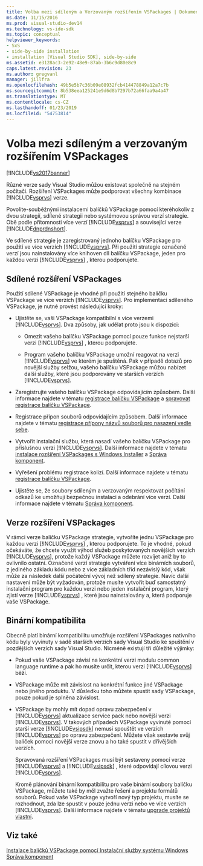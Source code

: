 ```yaml
---
title: Volba mezi sdíleným a Verzovaným rozšířením VSPackages | Dokumentace Microsoftu
ms.date: 11/15/2016
ms.prod: visual-studio-dev14
ms.technology: vs-ide-sdk
ms.topic: conceptual
helpviewer_keywords:
- SxS
- side-by-side installation
- installation [Visual Studio SDK], side-by-side
ms.assetid: e3128ac3-2e92-48e9-87ab-3b6c9d80e8c9
caps.latest.revision: 23
ms.author: gregvanl
manager: jillfra
ms.openlocfilehash: 49b5e5b7c36b09e08932fcb414478849a12a7c7b
ms.sourcegitcommit: 8b538eea125241e9d6d8b7297b72a66faa9a4a47
ms.translationtype: MT
ms.contentlocale: cs-CZ
ms.lasthandoff: 01/23/2019
ms.locfileid: "54753814"
---
```

# <a name="choosing-between-shared-and-versioned-vspackages"></a>Volba mezi sdíleným a verzovaným rozšířením VSPackages
[!INCLUDE[vs2017banner](../includes/vs2017banner.md)]

Různé verze sady Visual Studio můžou existovat společně na stejném počítači. Rozšíření VSPackages může podporovat všechny kombinace [!INCLUDE[vsprvs](../includes/vsprvs-md.md)] verze.  
  
 Povolíte-souběžnými instalacemi balíčků VSPackage pomocí kteréhokoliv z dvou strategií, sdílené strategii nebo systémovou správou verzí strategie. Obě podle přítomnosti více verzí [!INCLUDE[vsprvs](../includes/vsprvs-md.md)] a související verze [!INCLUDE[dnprdnshort](../includes/dnprdnshort-md.md)].  
  
 Ve sdílené strategie je zaregistrovaný jednoho balíčku VSPackage pro použití ve více verzích [!INCLUDE[vsprvs](../includes/vsprvs-md.md)]. Při použití strategie označené verzí jsou nainstalovány více knihoven dll balíčku VSPackage, jeden pro každou verzi [!INCLUDE[vsprvs](../includes/vsprvs-md.md)] , kterou podporujete.  
  
## <a name="shared-vspackages"></a>Sdílené rozšíření VSPackages  
 Použití sdílené VSPackage je vhodné při použití stejného balíčku VSPackage ve více verzích [!INCLUDE[vsprvs](../includes/vsprvs-md.md)]. Pro implementaci sdíleného VSPackage, je nutné provést následující kroky:  
  
-   Ujistěte se, vaši VSPackage kompatibilní s více verzemi [!INCLUDE[vsprvs](../includes/vsprvs-md.md)]. Dva způsoby, jak udělat proto jsou k dispozici:  
  
    -   Omezit vašeho balíčku VSPackage pomocí pouze funkce nejstarší verzi [!INCLUDE[vsprvs](../includes/vsprvs-md.md)] , kterou podporujete.  
  
    -   Program vašeho balíčku VSPackage umožní reagovat na verzi [!INCLUDE[vsprvs](../includes/vsprvs-md.md)] ve kterém je spuštěná. Pak v případě dotazů pro novější služby selžou, vašeho balíčku VSPackage můžou nabízet další služby, které jsou podporovány ve starších verzích [!INCLUDE[vsprvs](../includes/vsprvs-md.md)].  
  
-   Zaregistrujte vašeho balíčku VSPackage odpovídajícím způsobem. Další informace najdete v tématu [registrace balíčku VSPackage](../extensibility/internals/vspackage-registration.md) a [spravovat registrace balíčku VSPackage](http://msdn.microsoft.com/f69e0ea3-6a92-4639-8ca9-4c9c210e58a1).  
  
-   Registrace přípon souborů odpovídajícím způsobem. Další informace najdete v tématu [registrace přípony názvů souborů pro nasazení vedle sebe](../extensibility/registering-file-name-extensions-for-side-by-side-deployments.md).  
  
-   Vytvořit instalační službu, která nasadí vašeho balíčku VSPackage pro příslušnou verzi [!INCLUDE[vsprvs](../includes/vsprvs-md.md)]. Další informace najdete v tématu [instalace rozšíření VSPackages s Windows Installer](../extensibility/internals/installing-vspackages-with-windows-installer.md) a [Správa komponent](../extensibility/internals/component-management.md).  
  
-   Vyřešení problému registrace kolizí. Další informace najdete v tématu [registrace balíčku VSPackage](../extensibility/internals/vspackage-registration.md).  
  
-   Ujistěte se, že soubory sdíleným a verzovaným respektovat počítání odkazů ke umožňují bezpečnou instalaci a odebrání více verzí. Další informace najdete v tématu [Správa komponent](../extensibility/internals/component-management.md).  
  
## <a name="versioned-vspackages"></a>Verze rozšíření VSPackages  
 V rámci verze balíčku VSPackage strategie, vytvoříte jednu VSPackage pro každou verzi [!INCLUDE[vsprvs](../includes/vsprvs-md.md)] , kterou podporujete. To je vhodné, pokud očekáváte, že chcete využít výhod služeb poskytovaných novějších verzích [!INCLUDE[vsprvs](../includes/vsprvs-md.md)], protože každý VSPackage můžete rozvíjet aniž by to ovlivnilo ostatní. Označené verzí strategie vytváření více binárních souborů, z jediného základu kódu nebo z více základních tříd nezávislý kód, však může za následek další počáteční vývoj než sdílený strategie. Navíc další nastavení může být vyžadován, protože musíte vytvořit buď samostatný instalační program pro každou verzi nebo jeden instalační program, který zjistí verze [!INCLUDE[vsprvs](../includes/vsprvs-md.md)] , které jsou nainstalovány a, která podporuje vaše VSPackage.  
  
## <a name="binary-compatibility"></a>Binární kompatibilita  
 Obecně platí binární kompatibilitu umožňuje rozšíření VSPackages nativního kódu byly vyvinuty v sadě starších verzích sady Visual Studio ke spuštění v pozdějších verzích sady Visual Studio. Nicméně existují tři důležité výjimky:  
  
- Pokud vaše VSPackage závisí na konkrétní verzi modulu common language runtime a pak ho musíte určit, kterou verzi [!INCLUDE[vsprvs](../includes/vsprvs-md.md)] běží.  
  
- VSPackage může mít závislost na konkrétní funkce jiné VSPackage nebo jiného produktu. V důsledku toho můžete spustit sady VSPackage, pouze pokud je splněna závislost.  
  
- VSPackage by mohly mít dopad opravu zabezpečení v [!INCLUDE[vsprvs](../includes/vsprvs-md.md)] aktualizace service pack nebo novější verzi [!INCLUDE[vsprvs](../includes/vsprvs-md.md)]. V takových případech VSPackage vyvinuté pomocí starší verze [!INCLUDE[vsipsdk](../includes/vsipsdk-md.md)] nemusí spouštět ve verzích [!INCLUDE[vsprvs](../includes/vsprvs-md.md)] po opravu zabezpečení. Můžete však sestavte svůj balíček pomocí novější verze znovu a ho také spustit v dřívějších verzích.  
  
  Spravovaná rozšíření VSPackages musí být sestaveny pomocí verze [!INCLUDE[vsprvs](../includes/vsprvs-md.md)] a [!INCLUDE[vsipsdk](../includes/vsipsdk-md.md)] , které odpovídají cílovou verzi [!INCLUDE[vsprvs](../includes/vsprvs-md.md)].  
  
  Kromě plánování binární kompatibilitu pro vaše binární soubory balíčku VSPackage, můžete také by měl zvažte řešení a projektu formátů souborů. Pokud vaše VSPackage vytvoří nový typ projektu, musíte se rozhodnout, zda lze spustit v pouze jednu verzi nebo ve více verzích [!INCLUDE[vsprvs](../includes/vsprvs-md.md)]. Další informace najdete v tématu [upgrade projektů vlastní](../misc/upgrading-custom-projects.md).  
  
## <a name="see-also"></a>Viz také  
 [Instalace balíčků VSPackage pomocí Instalační služby systému Windows](../extensibility/internals/installing-vspackages-with-windows-installer.md)   
 [Správa komponent](../extensibility/internals/component-management.md)

